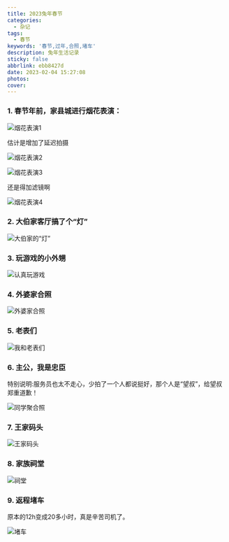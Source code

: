 ```yaml
---
title: 2023兔年春节
categories:
  - 杂记
tags:
  - 春节
keywords: '春节,过年,合照,堵车'
description: 兔年生活记录
sticky: false
abbrlink: ebb8427d
date: 2023-02-04 15:27:08
photos:
cover:
---
```


### 1. 春节年前，家县城进行烟花表演：

![烟花表演1](20230204/IMG_0650.PNG)

估计是增加了延迟拍摄

<!-- more -->

![烟花表演2](20230204/IMG_0651.PNG)



![烟花表演3](20230204/IMG_0652.PNG)

还是得加滤镜啊

![烟花表演4](20230204/IMG_0653.PNG)

### 2. 大伯家客厅搞了个“灯”

![大伯家的“灯”](20230204/IMG_0656.JPG)



### 3. 玩游戏的小外甥

![认真玩游戏](20230204/IMG_0657.jpg)

### 4. 外婆家合照

![外婆家合照](20230204/IMG_0681.jpg)

### 5. 老表们

![我和老表们](20230204/IMG_1794.jpg)

### 6. 主公，我是忠臣

特别说明:服务员也太不走心，少拍了一个人都说挺好，那个人是“望叔”，给望叔郑重道歉！

![同学聚合照](20230204/IMG_0690.JPG)

### 7. 王家码头

![王家码头](20230204/IMG_0691.JPG)

### 8. 家族祠堂

![祠堂](20230204/IMG_0692.JPG)

### 9. 返程堵车

原本的12h变成20多小时，真是辛苦司机了。

![堵车](20230204/IMG_0694.JPG)
